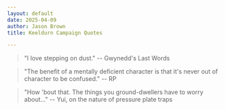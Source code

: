 ```yaml
---
layout: default
date: 2025-04-09
author: Jason Brown
title: Keeldurn Campaign Quotes

---
```


> "I love stepping on dust."
-- Gwynedd's Last Words

> "The benefit of a mentally deficient character is that it's never out of character to be confused."
-- RP

> "How 'bout that. The things you ground-dwellers have to worry about..."
-- Yui, on the nature of pressure plate traps
